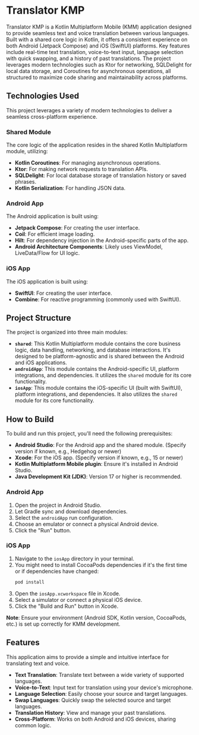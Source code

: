 # Translator KMP

Translator KMP is a Kotlin Multiplatform Mobile (KMM) application designed to provide seamless text and voice translation between various languages. Built with a shared core logic in Kotlin, it offers a consistent experience on both Android (Jetpack Compose) and iOS (SwiftUI) platforms. Key features include real-time text translation, voice-to-text input, language selection with quick swapping, and a history of past translations. The project leverages modern technologies such as Ktor for networking, SQLDelight for local data storage, and Coroutines for asynchronous operations, all structured to maximize code sharing and maintainability across platforms.


## Technologies Used

This project leverages a variety of modern technologies to deliver a seamless cross-platform experience.

### Shared Module
The core logic of the application resides in the shared Kotlin Multiplatform module, utilizing:
- **Kotlin Coroutines**: For managing asynchronous operations.
- **Ktor**: For making network requests to translation APIs.
- **SQLDelight**: For local database storage of translation history or saved phrases.
- **Kotlin Serialization**: For handling JSON data.

### Android App
The Android application is built using:
- **Jetpack Compose**: For creating the user interface.
- **Coil**: For efficient image loading.
- **Hilt**: For dependency injection in the Android-specific parts of the app.
- **Android Architecture Components**: Likely uses ViewModel, LiveData/Flow for UI logic.

### iOS App
The iOS application is built using:
- **SwiftUI**: For creating the user interface.
- **Combine**: For reactive programming (commonly used with SwiftUI).

## Project Structure

The project is organized into three main modules:

- **`shared`**: This Kotlin Multiplatform module contains the core business logic, data handling, networking, and database interactions. It's designed to be platform-agnostic and is shared between the Android and iOS applications.
- **`androidApp`**: This module contains the Android-specific UI, platform integrations, and dependencies. It utilizes the `shared` module for its core functionality.
- **`iosApp`**: This module contains the iOS-specific UI (built with SwiftUI), platform integrations, and dependencies. It also utilizes the `shared` module for its core functionality.

## How to Build

To build and run this project, you'll need the following prerequisites:

- **Android Studio**: For the Android app and the shared module. (Specify version if known, e.g., Hedgehog or newer)
- **Xcode**: For the iOS app. (Specify version if known, e.g., 15 or newer)
- **Kotlin Multiplatform Mobile plugin**: Ensure it's installed in Android Studio.
- **Java Development Kit (JDK)**: Version 17 or higher is recommended.

### Android App

1.  Open the project in Android Studio.
2.  Let Gradle sync and download dependencies.
3.  Select the `androidApp` run configuration.
4.  Choose an emulator or connect a physical Android device.
5.  Click the "Run" button.

### iOS App

1.  Navigate to the `iosApp` directory in your terminal.
2.  You might need to install CocoaPods dependencies if it's the first time or if dependencies have changed:
    ```bash
    pod install
    ```
3.  Open the `iosApp.xcworkspace` file in Xcode.
4.  Select a simulator or connect a physical iOS device.
5.  Click the "Build and Run" button in Xcode.

**Note**: Ensure your environment (Android SDK, Kotlin version, CocoaPods, etc.) is set up correctly for KMM development.

## Features

This application aims to provide a simple and intuitive interface for translating text and voice.

- **Text Translation**: Translate text between a wide variety of supported languages.
- **Voice-to-Text**: Input text for translation using your device's microphone.
- **Language Selection**: Easily choose your source and target languages.
- **Swap Languages**: Quickly swap the selected source and target languages.
- **Translation History**: View and manage your past translations.
- **Cross-Platform**: Works on both Android and iOS devices, sharing common logic.
